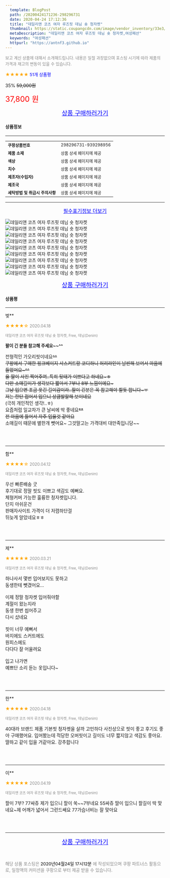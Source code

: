 ```yaml
---
  template: BlogPost
  path: /20200424171236-298296731
  date: 2020-04-24 17:12:36
  title: "데일리앤 코츠 여자 루즈핏 데님 숏 청자켓"
  thumbnail: https://static.coupangcdn.com/image/vendor_inventory/33e3/ee15a71c552869422a86e2d4d3b3802239076bef6c62a9adcd1fe16eadc5.jpg
  metaDescription: "데일리앤 코츠 여자 루즈핏 데님 숏 청자켓,여성패션"
  keywords: "여성패션"
  httpurl: "https://antnf3.github.io"
---
```

  
<span style="color: #888;font-size:0.8rem">보고 계신 상품에 대해서 소개해드립니다.
내용은 일절 과장없으며 포스팅 시기에 따라 제품의 가격과 재고의 변동이 있을 수 있습니다.</span>
  
<span style="color: orange;">★★★★★</span> <span style="color: blue;font-size: 0.85rem;">51개 상품평</span>

<span style="font-size: 0.9rem">35%</span> <span style="font-size: 0.9rem">~~59,000원~~</span>

<span style="color: red;font-size: 1.5rem;">37,800 원</span>



<p align="center"><a href="http://me2.do/xMxdOgBj" style="font-size: 1.2rem; color: blue;">상품 구매하러가기</a></p>

#### 상품정보

---

|                  |                       |
| ---------------- | --------------------- |
| **<span style="font-size:0.8rem;">쿠팡상품번호</span>** | <span style="font-size:0.8rem;">298296731-939298956</span> |
| **<span style="font-size:0.8rem;">제품 소재</span>**    | <span style="font-size:0.8rem;">상품 상세 페이지에 제공</span>        |
| **<span style="font-size:0.8rem;">색상</span>**    | <span style="font-size:0.8rem;">상품 상세 페이지에 제공</span>        |
| **<span style="font-size:0.8rem;">치수</span>**    | <span style="font-size:0.8rem;">상품 상세 페이지에 제공</span>        |
| **<span style="font-size:0.8rem;">제조자(수입자)</span>**    | <span style="font-size:0.8rem;">상품 상세 페이지에 제공</span>        |
| **<span style="font-size:0.8rem;">제조국</span>**    | <span style="font-size:0.8rem;">상품 상세 페이지에 제공</span>        |
| **<span style="font-size:0.8rem;">세탁방법 및 취급시 주의사항</span>**    | <span style="font-size:0.8rem;">상품 상세 페이지에 제공</span>        |




---

<p align="center"><a href="http://me2.do/xMxdOgBj" style="font-size: 1rem; color: blue;">필수표기정보 더보기</a></p>

![데일리앤 코츠 여자 루즈핏 데님 숏 청자켓](http://image1.coupangcdn.com/image/vendor_inventory/2956/c52a3b35c9142a187b07ec0816c32234663830c4bf4d352f62eb4013151c.jpg)
![데일리앤 코츠 여자 루즈핏 데님 숏 청자켓](http://thumbnail7.coupangcdn.com/thumbnails/remote/q89/image/vendor_inventory/905d/ebedbbf9ae390cb955bbb12abe50e22ff994ba36b2de8083ff5cc868e6c4.jpg)
![데일리앤 코츠 여자 루즈핏 데님 숏 청자켓](http://thumbnail10.coupangcdn.com/thumbnails/remote/q89/image/vendor_inventory/433e/e9ba72c78ff989b978dd2617f272ba97c7cc80f849d6e0dfb7f16a12c3c5.jpg)
![데일리앤 코츠 여자 루즈핏 데님 숏 청자켓](http://thumbnail9.coupangcdn.com/thumbnails/remote/q89/image/vendor_inventory/fef7/70c097e2c4a943300fa3c98fbb80fe9738faad2725aab293257212643224.jpg)
![데일리앤 코츠 여자 루즈핏 데님 숏 청자켓](http://thumbnail9.coupangcdn.com/thumbnails/remote/q89/image/vendor_inventory/4470/f84c6a888b9126f7af85553650d6ad8cfbe1158bee8d69d8a8ab65e7c050.jpg)
![데일리앤 코츠 여자 루즈핏 데님 숏 청자켓](http://thumbnail7.coupangcdn.com/thumbnails/remote/q89/image/vendor_inventory/4408/6b3584fd4dbc7bbd75780364b2f45af641654b728ce6a911089a22335250.jpg)
![데일리앤 코츠 여자 루즈핏 데님 숏 청자켓](http://thumbnail10.coupangcdn.com/thumbnails/remote/q89/image/vendor_inventory/9dd0/ce659d838d613c326d4cba64df5ab86f3aa333dc7e24c6e89ae4c0c5c109.jpg)
![데일리앤 코츠 여자 루즈핏 데님 숏 청자켓](http://thumbnail7.coupangcdn.com/thumbnails/remote/q89/image/vendor_inventory/21d7/b6cc278ecdcc6baea96e18e4c124805f0b2c43271adb44e84d4d3e197bf4.jpg)
![데일리앤 코츠 여자 루즈핏 데님 숏 청자켓](http://thumbnail10.coupangcdn.com/thumbnails/remote/q89/image/vendor_inventory/c76b/8e20fd47542147a6bad00ecfe3d5821cf990cdf2374fdc96dc61c91c7cd7.jpg)

<p align="center"><a href="http://me2.do/xMxdOgBj" style="font-size: 1.2rem; color: blue;">상품 구매하러가기</a></p>

#### 상품평
  
---
  
벚**
    
<span style="color: orange;">★★★★☆</span> <span style="font-size:0.8rem;color: #888;">2020.04.18</span>
    
<span style="color: #888;font-size:0.7rem">데일리앤 코츠 여자 루즈핏 데님 숏 청자켓, Free, 데님(Denim)</span>
    
<span style="font-size:0.85rem">**팔이 긴 분들 참고해 주세요~~^^**</span>
    
<span style="font-size: 0.9rem;">전형적인 가오리핏이네요~~^^<br/>쿠팡에서 구매한 핑크베이지 샤스커트랑 코디하니 허리라인이 날씬해 보여서 마음에 들었어요~^^ <br/>울 딸이 사진 찍어주며..특히 뒷태가 이쁘다고 하네요~ㅎ<br/>다만 소매길이가 생각보다 짧아서 7부나 8부 느낌이에요~<br/>그냥 입으면 조금 웃긴 길이감이라..팔이 긴분은 꼭 참고해야 할듯 합니다~ㅜ<br/>저는 한단 접어서 입으니 상큼발랄해 보이네요~~<br/>(극히 개인적인 생각!..ㅎ)<br/>요즘처럼 일교차가 큰 날씨에 딱 좋네요~~**<br/>전 마음에 들어서 자주 입을것 같아요~~<br/>소매길이 때문에 별한개 뺏어요~ 그것말고는 가격대비 대만족입니당~~</span>
    
<br>
<br>

---
  
함**
    
<span style="color: orange;">★★★★☆</span> <span style="font-size:0.8rem;color: #888;">2020.04.12</span>
    
<span style="color: #888;font-size:0.7rem">데일리앤 코츠 여자 루즈핏 데님 숏 청자켓, Free, 데님(Denim)</span>
    

    
<span style="font-size: 0.9rem;">우선 빠른배송 굿<br/>후기대로 정말 핏도 이쁘고 색감도 예뻐요.<br/>체형커버 가능한 훌륭한 청자켓입니다.<br/>단지 아쉬운건 <br/>판매자사이트 가격이 더 저렴하단걸<br/>뒤늦게 알았네요ㅎㅎ</span>
    
<br>
<br>

---
  
제**
    
<span style="color: orange;">★★★★★</span> <span style="font-size:0.8rem;color: #888;">2020.03.21</span>
    
<span style="color: #888;font-size:0.7rem">데일리앤 코츠 여자 루즈핏 데님 숏 청자켓, Free, 데님(Denim)</span>
    

    
<span style="font-size: 0.9rem;">하나사서 몇번 입어보지도 못하고<br/>동생한테 뺏겼어요...<br/><br/>이제 정말 청자켓 입어줘야할<br/>계절이 왔는지라<br/>동생 한번 씹어주고<br/>다시 샀네요<br/><br/>핏이 너무 예뻐서<br/>바지에도 스커트에도<br/>원피스에도<br/>다다다 잘 어울려요<br/><br/>입고 나가면<br/>예쁘단 소리 듣는 옷입니다~</span>
    
<br>
<br>

---
  
한**
    
<span style="color: orange;">★★★★★</span> <span style="font-size:0.8rem;color: #888;">2020.04.18</span>
    
<span style="color: #888;font-size:0.7rem">데일리앤 코츠 여자 루즈핏 데님 숏 청자켓, Free, 데님(Denim)</span>
    

    
<span style="font-size: 0.9rem;">40대라 브랜드 제품 기본핏 청자켓을 살까 고민하다 사진상으로 핏이 좋고 후기도 좋아 구매했어요. 입어봤는데 적당한 오버핏이고 길이도 너무 짧지않고 색감도 좋아요. 딸하고 같이 입을 거같아요. 강추합니다</span>
    
<br>
<br>

---
  
이**
    
<span style="color: orange;">★★★★★</span> <span style="font-size:0.8rem;color: #888;">2020.04.19</span>
    
<span style="color: #888;font-size:0.7rem">데일리앤 코츠 여자 루즈핏 데님 숏 청자켓, Free, 데님(Denim)</span>
    

    
<span style="font-size: 0.9rem;">팔이 7부?  77싸쥬 제가 입으니 팔이 쑥~~7부네요 55싸쥬 딸이 입으니 팔길이 딱 맞네요~제 어깨가 녋어서 그런드쌔요 77가슴너비는 잘 맞아요</span>
    
<br>
<br>


  
---
  
<p align="center"><a href="http://me2.do/xMxdOgBj" style="font-size: 1.2rem; color: blue;">상품 구매하러가기</a></p>
  
<br>
  
<span style="font-size: 0.85rem; color: #888;">해당 상품 포스팅은 <span style="color: #000;"> 2020년04월24일 17시12분 </span> 에 작성되었으며 쿠팡 파트너스 활동으로, 일정액의 커미션을 쿠팡으로 부터 제공 받을 수 있습니다.</span>